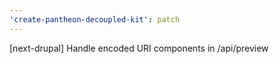 ```yaml
---
'create-pantheon-decoupled-kit': patch
---
```


[next-drupal] Handle encoded URI components in /api/preview
